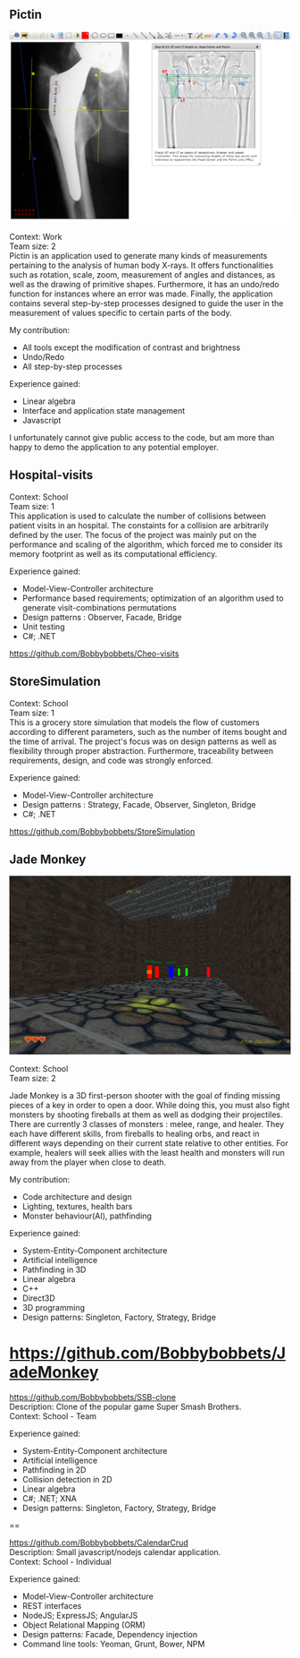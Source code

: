 Pictin
--

![Pictin](images/pictin_1.png)

Context: Work<br/>
Team size: 2<br/>
Pictin is an application used to generate many kinds of measurements pertaining to the analysis of human body X-rays. It
offers functionalities such as rotation, scale, zoom, measurement of angles and distances, as well as the drawing of
primitive shapes. Furthermore, it has an undo/redo function for instances where an error was made. Finally, the application 
contains several step-by-step processes designed to guide the user in the measurement of values specific to certain parts of the body.

My contribution:

- All tools except the modification of contrast and brightness
- Undo/Redo
- All step-by-step processes

Experience gained:

- Linear algebra
- Interface and application state management
- Javascript

I unfortunately cannot give public access to the code, but am more than happy to demo the application to any potential 
employer.

Hospital-visits
--

Context: School<br/>
Team size: 1<br/>
This application is used to calculate the number of collisions between patient visits in an hospital. The constaints
for a collision are arbitrarily defined by the user. The focus of the project was mainly put on the performance and 
scaling of the algorithm, which forced me to consider its memory footprint as well as its computational efficiency.<br/>


Experience gained:

- Model-View-Controller architecture
- Performance based requirements; optimization of an algorithm used to generate visit-combinations permutations
- Design patterns : Observer, Facade, Bridge
- Unit testing
- C#; .NET

https://github.com/Bobbybobbets/Cheo-visits <br/>

StoreSimulation
--

Context: School<br/>
Team size: 1<br/>
This is a grocery store simulation that models the flow of customers according to different parameters, such as the number
of items bought and the time of arrival. The project's focus was on design patterns as well as flexibility through proper
abstraction. Furthermore, traceability between requirements, design, and code was strongly enforced.<br/>


Experience gained:

- Model-View-Controller architecture
- Design patterns : Strategy, Facade, Observer, Singleton, Bridge
- C#; .NET

https://github.com/Bobbybobbets/StoreSimulation <br/>

Jade Monkey
--

![JadeMonkey](images/jade_monkey.png)

Context: School<br/>
Team size: 2

Jade Monkey is a 3D first-person shooter with the goal of finding missing pieces of a key in
order to open a door. While doing this, you must also fight monsters by shooting fireballs at them as well as dodging their projectiles. There are currently 3 classes of monsters :
melee, range, and healer. They each have different skills, from fireballs to healing orbs, and react in different ways depending on their current state
relative to other entities. For example, healers will seek allies with the least health and monsters will run away from the player when close to death.<br/>

My contribution:

- Code architecture and design
- Lighting, textures, health bars
- Monster behaviour(AI), pathfinding

Experience gained:

- System-Entity-Component architecture
- Artificial intelligence
- Pathfinding in 3D
- Linear algebra
- C++
- Direct3D
- 3D programming
- Design patterns: Singleton, Factory, Strategy, Bridge

https://github.com/Bobbybobbets/JadeMonkey <br/>
==

https://github.com/Bobbybobbets/SSB-clone <br/>
Description: Clone of the popular game Super Smash Brothers. <br/>
Context: School - Team

Experience gained:

- System-Entity-Component architecture
- Artificial intelligence
- Pathfinding in 2D
- Collision detection in 2D
- Linear algebra
- C#; .NET; XNA
- Design patterns: Singleton, Factory, Strategy, Bridge

==

https://github.com/Bobbybobbets/CalendarCrud <br/>
Description: Small javascript/nodejs calendar application. <br/>
Context: School - Individual

Experience gained:

- Model-View-Controller architecture
- REST interfaces
- NodeJS; ExpressJS; AngularJS
- Object Relational Mapping (ORM)
- Design patterns: Facade, Dependency injection
- Command line tools: Yeoman, Grunt, Bower, NPM

